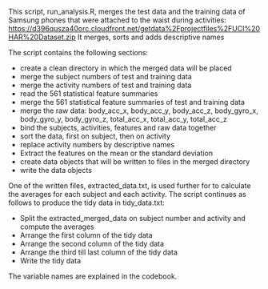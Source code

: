 
This script, run_analysis.R, merges the test data and the training data of Samsung phones that were attached to the waist during activities:
https://d396qusza40orc.cloudfront.net/getdata%2Fprojectfiles%2FUCI%20HAR%20Dataset.zip
It merges, sorts and adds descriptive names

The script contains the following sections:
* create a clean directory in which the merged data will be placed
* merge the subject numbers of test and training data
* merge the activity numbers of test and training data
* read the 561 statistical feature summaries
* merge the 561 statistical feature summaries of test and training data
* merge the raw data: body_acc_x, body_acc_y, body_acc_z, body_gyro_x, body_gyro_y, body_gyro_z, total_acc_x, total_acc_y, total_acc_z
* bind the subjects, activities, features and raw data together
* sort the data, first on subject, then on activity
* replace activity numbers by descriptive names
* Extract the features on the mean or the standard deviation
* create data objects that will be written to files in the merged directory
* write the data objects

One of the written files, extracted_data.txt, is used further for to calculate the averages for each subject and each activity. The script continues as follows to produce the tidy data in tidy_data.txt:

* Split the extracted_merged_data on subject number and activity and compute the averages
* Arrange the first column of the tidy data
* Arrange the second column of the tidy data
* Arrange the third till last column of the tidy data
* Write the tidy data

The variable names are explained in the codebook.